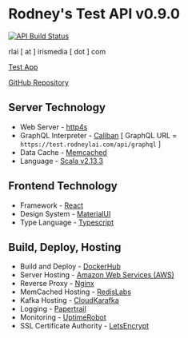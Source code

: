 Rodney's Test API v0.9.0
========================

[![API Build Status](https://circleci.com/gh/rodney-lai/test-site.svg?style=shield)](https://circleci.com/gh/rodney-lai/test-site)  

rlai [ at ] irismedia [ dot ] com

[Test App](https://app.rodneylai.com/)

[GitHub Repository](https://github.com/rodney-lai)

Server Technology
-----------------

* Web Server - [http4s](https://http4s.org/)
* GraphQL Interpreter - [Caliban](https://github.com/ghostdogpr/caliban) [ GraphQL URL = `https://test.rodneylai.com/api/graphql` ]
* Data Cache - [Memcached](https://memcached.org/)
* Language - [Scala v2.13.3](https://www.scala-lang.org/)

Frontend Technology
-------------------

* Framework - [React](https://reactjs.org/)
* Design System - [MaterialUI](https://material-ui.com/)
* Type Language - [Typescript](https://www.typescriptlang.org/)

Build, Deploy, Hosting
----------------------

* Build and Deploy - [DockerHub](https://hub.docker.com/)
* Server Hosting - [Amazon Web Services (AWS)](http://aws.amazon.com/)
* Reverse Proxy - [Nginx](https://www.nginx.com/)
* MemCached Hosting - [RedisLabs](https://redislabs.com/)
* Kafka Hosting - [CloudKarafka](https://www.cloudkarafka.com/)
* Logging - [Papertrail](https://papertrailapp.com/)
* Monitoring - [UptimeRobot](https://uptimerobot.com/)
* SSL Certificate Authority - [LetsEncrypt](https://letsencrypt.org/)

